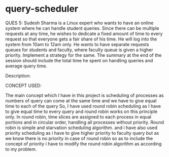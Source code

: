 # query-scheduler
QUES 5: Sudesh Sharma is a Linux expert who wants to have an online system where he can handle student queries. Since there can be multiple requests at any time, he wishes to dedicate a fixed amount of time to every request so that everyone gets a fair share of his time. He will log into the system from 10am to 12am only. He wants to have separate requests queues for students and faculty, where faculty queue is given a higher priority. Implement a strategy for the same. The summary at the end of the session should include the total time he spent on handling queries and average query time.

Description:

CONCEPT USED:

The main concept which I have in this project is scheduling of processes as numbers of query can come at the same time and we have to give equal time to each of the query 
So, I have used round robin scheduling as I have to give equal time to every query and round robin works on this principle only. 
In round robin, time slices are assigned to each process in equal portions and in circular order, handling all processes without priority.
Round robin is simple and starvation scheduling algorithm.
and i have also used priority scheduling as i have to give higher priority to faculty query but as we know there is no priority in case of round robin so as to include the concept of priority i have to modify the round robin algorithm as according to my problem.
